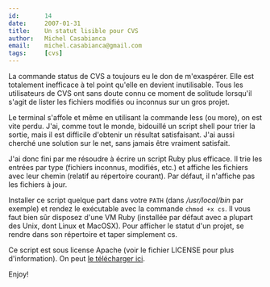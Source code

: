 ```yaml
---
id:       14
date:     2007-01-31
title:    Un statut lisible pour CVS
author:   Michel Casabianca
email:    michel.casabianca@gmail.com
tags:     [cvs]
---
```


La commande status de CVS a toujours eu le don de m'exaspérer. Elle est totalement inefficace à tel point qu'elle en devient inutilisable. Tous les utilisateurs de CVS ont sans doute connu ce moment de solitude lorsqu'il s'agit de lister les fichiers modifiés ou inconnus sur un gros projet.

<!--more-->

Le terminal s'affole et même en utilisant la commande less (ou more), on est vite perdu. J'ai, comme tout le monde, bidouillé un script shell pour trier la sortie, mais il est difficile d'obtenir un résultat satisfaisant. J'ai aussi cherché une solution sur le net, sans jamais être vraiment satisfait.

J'ai donc fini par me résoudre à écrire un script Ruby plus efficace. Il trie les entrées par type (fichiers inconnus, modifiés, etc.) et affiche les fichiers avec leur chemin (relatif au répertoire courant). Par défaut, il n'affiche pas les fichiers à jour.

Installer ce script quelque part dans votre `PATH` (dans */usr/local/bin* par exemple) et rendez le exécutable avec la commande `chmod +x cs`. Il vous faut bien sûr disposez d'une VM Ruby (installée par défaut avec a plupart des Unix, dont Linux et MacOSX). Pour afficher le statut d'un projet, se rendre dans son répertoire et taper simplement cs.

Ce script est sous license Apache (voir le fichier LICENSE pour plus d'information). On peut [le télécharger ici](http://sweetohm.net/arc/cs.zip).

Enjoy!

